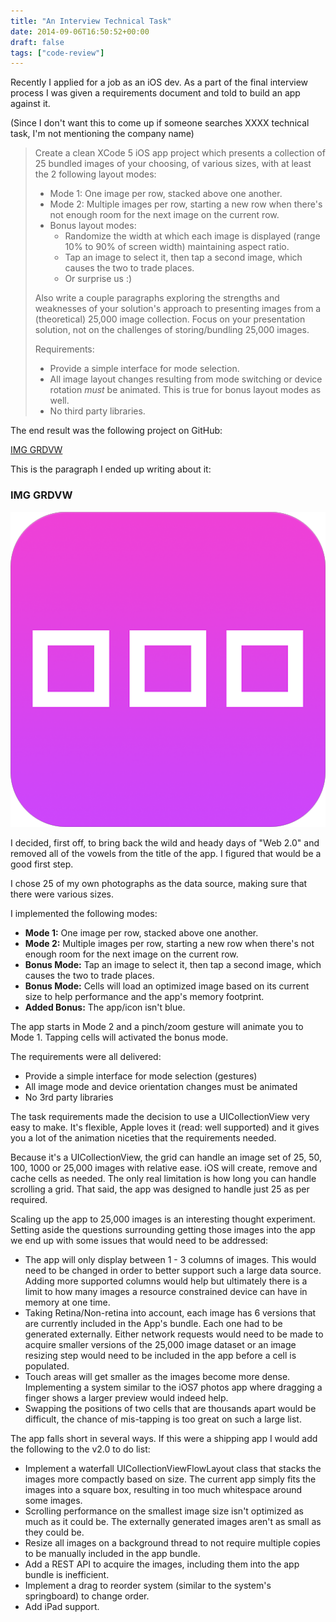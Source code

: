 ```yaml
---
title: "An Interview Technical Task"
date: 2014-09-06T16:50:52+00:00
draft: false
tags: ["code-review"]
---
```


Recently I applied for a job as an iOS dev. As a part of the final interview process I was given a requirements document and told to build an app against it.

(Since I don't want this to come up if someone searches XXXX technical task, I'm not mentioning the company name)

>Create a clean XCode 5 iOS app project which presents a collection of 25 bundled images of your choosing, of various sizes, with at least the 2 following layout modes:
>
>- Mode 1: One image per row, stacked above one another.
>- Mode 2: Multiple images per row, starting a new row when there's not enough room for the next image on the current row.
>- Bonus layout modes:
>	- Randomize the width at which each image is displayed (range 10% to 90% of screen width) maintaining aspect ratio.
>	- Tap an image to select it, then tap a second image, which causes the two to trade places.
>	- Or surprise us :)
>
>Also write a couple paragraphs exploring the strengths and weaknesses of your solution's approach to presenting images from a (theoretical) 25,000 image collection. Focus on your presentation solution, not on the challenges of storing/bundling 25,000 images.
>
>Requirements:
>	- Provide a simple interface for mode selection.
>	- All image layout changes resulting from mode switching or device rotation *must* be animated. This is true for bonus layout modes as well.
>	- No third party libraries.


The end result was the following project on GitHub:

[IMG GRDVW](https://github.com/brettohland/IMG-GRDVW)

This is the paragraph I ended up writing about it:

### IMG GRDVW

![](/images/2014/Sep/IMGGRDVW-icon.png)

I decided, first off, to bring back the wild and heady days of "Web 2.0" and removed all of the vowels from the title of the app. I figured that would be a good first step.

I chose 25 of my own photographs as the data source, making sure that there were various sizes.

I implemented the following modes:

- **Mode 1:** One image per row, stacked above one another.
- **Mode 2:** Multiple images per row, starting a new row when there's not enough room for the next image on the current row.
- **Bonus Mode:** Tap an image to select it, then tap a second image, which causes the two to trade places.
- **Bonus Mode:** Cells will load an optimized image based on its current size to help performance and the app's memory footprint.
- **Added Bonus:** The app/icon isn't blue.

The app starts in Mode 2 and a pinch/zoom gesture will animate you to Mode 1. Tapping cells will activated the bonus mode.

The requirements were all delivered:

- Provide a simple interface for mode selection (gestures)
- All image mode and device orientation changes must be animated
- No 3rd party libraries

The task requirements made the decision to use a UICollectionView very easy to make. It's flexible, Apple loves it (read: well supported) and it gives you a lot of the animation niceties that the requirements needed. 

Because it's a UICollectionView, the grid can handle an image set of 25, 50, 100, 1000 or 25,000 images with relative ease. iOS will create, remove and cache cells as needed. The only real limitation is how long you can handle scrolling a grid. That said, the app was designed to handle just 25 as per required.

Scaling up the app to 25,000 images is an interesting thought experiment. Setting aside the questions surrounding getting those images into the app we end up with some issues that would need to be addressed:

- The app will only display between 1 - 3 columns of images. This would need to be changed in order to better support such a large data source. Adding more supported columns would help but ultimately there is a limit to how many images a resource constrained device can have in memory at one time.
- Taking Retina/Non-retina into account, each image has 6 versions that are currently included in the App's bundle. Each one had to be generated externally. Either network requests would need to be made to acquire smaller versions of the 25,000 image dataset or an image resizing step would need to be included in the app before a cell is populated.
 - Touch areas will get smaller as the images become more dense. Implementing a system similar to the iOS7 photos app where dragging a finger shows a larger preview would indeed help.
 - Swapping the positions of two cells that are thousands apart would be difficult, the chance of mis-tapping is too great on such a large list.
	 
The app falls short in several ways. If this were a shipping app I would add the following to the v2.0 to do list:

- Implement a waterfall UICollectionViewFlowLayout class that stacks the images more compactly based on size. The current app simply fits the images into a square box, resulting in too much whitespace around some images.
- Scrolling performance on the smallest image size isn't optimized as much as it could be. The externally generated images aren't as small as they could be.
- Resize all images on a background thread to not require multiple copies to be manually included in the app bundle.
- Add a REST API to acquire the images, including them into the app bundle is inefficient.
- Implement a drag to reorder system (similar to the system's springboard) to change order.
- Add iPad support.